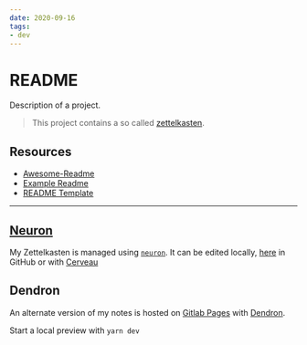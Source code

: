 ```yaml
---
date: 2020-09-16
tags:
- dev
---
```


# README

Description of a project.

> This project contains a so called [zettelkasten](https://dnnsmnstrr.github.io/zettelkasten/zettelkasten). <!-- not a relative link, so it shows up in the readme on github  -->

## Resources

- [Awesome-Readme](https://github.com/matiassingers/awesome-readme)
- [Example Readme](https://gist.github.com/fvcproductions/1bfc2d4aecb01a834b46)
- [README Template](https://gist.github.com/PurpleBooth/109311bb0361f32d87a2)

---

## [Neuron](https://github.com/srid/neuron)

My Zettelkasten is managed using [`neuron`](https://neuron.zettel.page). It can be edited locally, [here](./README.md) in GitHub or with [Cerveau](https://www.cerveau.app/-/dnnsmnstrr/zettelkasten)

## Dendron

An alternate version of my notes is hosted on [Gitlab Pages](https://dnnsmnstrr.gitlab.io/zettelkasten/) with [Dendron](https://www.dendron.so/).

Start a local preview with `yarn dev`
